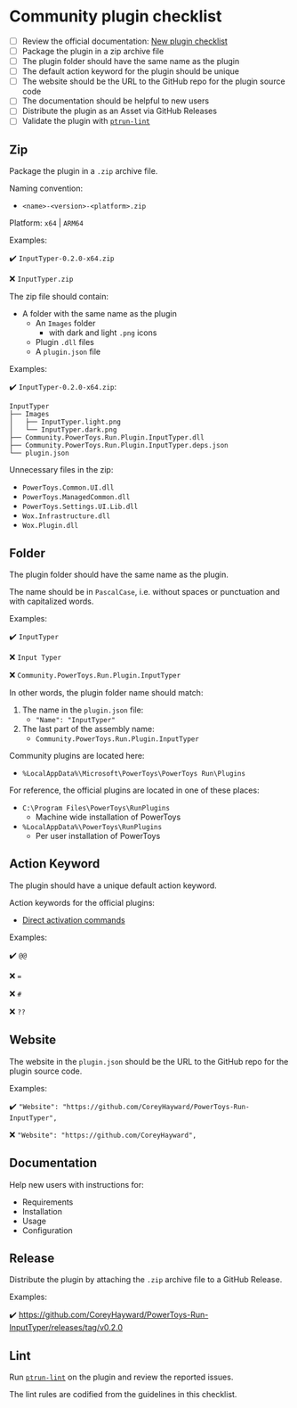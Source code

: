 # Community plugin checklist

- [ ] Review the official documentation: [New plugin checklist](https://github.com/microsoft/PowerToys/blob/main/doc/devdocs/modules/launcher/new-plugin-checklist.md)
- [ ] Package the plugin in a zip archive file
- [ ] The plugin folder should have the same name as the plugin
- [ ] The default action keyword for the plugin should be unique
- [ ] The website should be the URL to the GitHub repo for the plugin source code
- [ ] The documentation should be helpful to new users
- [ ] Distribute the plugin as an Asset via GitHub Releases
- [ ] Validate the plugin with [`ptrun-lint`](https://github.com/hlaueriksson/Community.PowerToys.Run.Plugin.Lint)

## Zip

Package the plugin in a `.zip` archive file.

Naming convention:

- `<name>-<version>-<platform>.zip`

Platform: `x64` | `ARM64`

Examples:

✔️ `InputTyper-0.2.0-x64.zip`

❌ `InputTyper.zip`

The zip file should contain:

- A folder with the same name as the plugin
  - An `Images` folder
    - with dark and light `.png` icons
  - Plugin `.dll` files
  - A `plugin.json` file

Examples:

✔️ `InputTyper-0.2.0-x64.zip`:

```
InputTyper
├── Images
│   ├── InputTyper.light.png
│   └── InputTyper.dark.png
├── Community.PowerToys.Run.Plugin.InputTyper.dll
├── Community.PowerToys.Run.Plugin.InputTyper.deps.json
└── plugin.json
```

Unnecessary files in the zip:

- `PowerToys.Common.UI.dll`
- `PowerToys.ManagedCommon.dll`
- `PowerToys.Settings.UI.Lib.dll`
- `Wox.Infrastructure.dll`
- `Wox.Plugin.dll`

## Folder

The plugin folder should have the same name as the plugin.

The name should be in `PascalCase`, i.e. without spaces or punctuation and with capitalized words.

Examples:

✔️ `InputTyper`

❌ `Input Typer`

❌ `Community.PowerToys.Run.Plugin.InputTyper`

In other words, the plugin folder name should match:

1. The name in the `plugin.json` file:
   - `"Name": "InputTyper"`
2. The last part of the assembly name:
   - `Community.PowerToys.Run.Plugin.InputTyper`

Community plugins are located here:

- `%LocalAppData%\Microsoft\PowerToys\PowerToys Run\Plugins`

For reference, the official plugins are located in one of these places:

- `C:\Program Files\PowerToys\RunPlugins`
  - Machine wide installation of PowerToys
- `%LocalAppData%\PowerToys\RunPlugins`
  - Per user installation of PowerToys

## Action Keyword

The plugin should have a unique default action keyword.

Action keywords for the official plugins:

- [Direct activation commands](https://learn.microsoft.com/en-us/windows/powertoys/run#direct-activation-commands)

Examples:

✔️ `@@`

❌ `=`

❌ `#`

❌ `??`

## Website

The website in the `plugin.json` should be the URL to the GitHub repo for the plugin source code.

Examples:

✔️ `"Website": "https://github.com/CoreyHayward/PowerToys-Run-InputTyper",`

❌ `"Website": "https://github.com/CoreyHayward",`

## Documentation

Help new users with instructions for:

- Requirements
- Installation
- Usage
- Configuration

## Release

Distribute the plugin by attaching the `.zip` archive file to a GitHub Release.

Examples:

✔️ <https://github.com/CoreyHayward/PowerToys-Run-InputTyper/releases/tag/v0.2.0>

## Lint

Run [`ptrun-lint`](https://github.com/hlaueriksson/Community.PowerToys.Run.Plugin.Lint) on the plugin and review the reported issues.

The lint rules are codified from the guidelines in this checklist.
